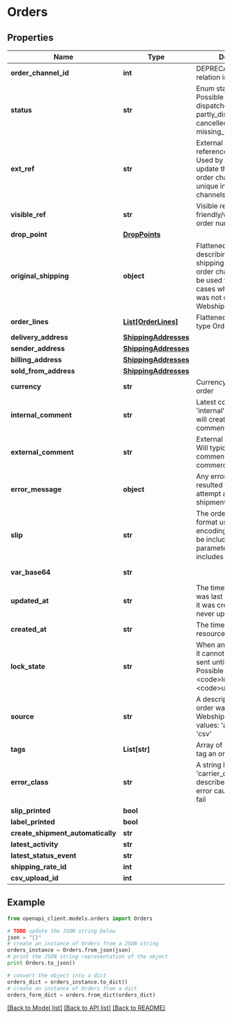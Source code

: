 # Orders


## Properties
Name | Type | Description | Notes
------------ | ------------- | ------------- | -------------
**order_channel_id** | **int** | DEPRECATED Assign a relation instead | [optional] 
**status** | **str** | Enum status of the order. Possible values: pending, dispatched, partly_dispatched, cancelled, error, missing_rate, on_hold | [optional] 
**ext_ref** | **str** | External ( hidden ) reference for the order. Used by system to update the order in e.g. order channels. Must be unique in scope of order channels. | [optional] 
**visible_ref** | **str** | Visible reference - the friendly/visible external order number | [optional] 
**drop_point** | [**DropPoints**](DropPoints.md) |  | [optional] 
**original_shipping** | **object** | Flattened resource describing the original shipping option from the order channel. This will be used for matching in cases where shipping was not quoted from Webshipper. | [optional] 
**order_lines** | [**List[OrderLines]**](OrderLines.md) | Flattened resource of type OrderLine | [optional] 
**delivery_address** | [**ShippingAddresses**](ShippingAddresses.md) |  | [optional] 
**sender_address** | [**ShippingAddresses**](ShippingAddresses.md) |  | [optional] 
**billing_address** | [**ShippingAddresses**](ShippingAddresses.md) |  | [optional] 
**sold_from_address** | [**ShippingAddresses**](ShippingAddresses.md) |  | [optional] 
**currency** | **str** | Currency code of the order | [optional] 
**internal_comment** | **str** | Latest comment with type &#39;internal&#39;. Changing this, will create a new comment | [optional] 
**external_comment** | **str** | External order comment. Will typically be the order comment from e-commerce checkout. | [optional] 
**error_message** | **object** | Any error message that resulted from the latest attempt at making a shipment from the order. | [optional] 
**slip** | **str** | The order slip in PDF format using base64 encoding. This will only be included if the parameter fields[orders] includes slip. | [optional] [readonly] 
**var_base64** | **str** |  | [optional] [readonly] 
**updated_at** | **str** | The time when resource was last updated or when it was created if it was never updated | [optional] [readonly] 
**created_at** | **str** | The time when the resource was created | [optional] [readonly] 
**lock_state** | **str** | When an order is locked, it cannot be modified or sent until it is unlocked. Possible values: &lt;code&gt;locked&lt;/code&gt; or &lt;code&gt;unlocked&lt;/code&gt;. | [optional] 
**source** | **str** | A description of how the order was created in Webshipper. Possible values: &#39;api&#39;, &#39;manual&#39; or &#39;csv&#39; | [optional] 
**tags** | **List[str]** | Array of strings used to tag an order | [optional] 
**error_class** | **str** | A string like &#39;address&#39; or &#39;carrier_downtime&#39; describe which type of error caused the order to fail | [optional] 
**slip_printed** | **bool** |  | [optional] 
**label_printed** | **bool** |  | [optional] 
**create_shipment_automatically** | **str** |  | [optional] 
**latest_activity** | **str** |  | [optional] 
**latest_status_event** | **str** |  | [optional] 
**shipping_rate_id** | **int** |  | [optional] 
**csv_upload_id** | **int** |  | [optional] 

## Example

```python
from openapi_client.models.orders import Orders

# TODO update the JSON string below
json = "{}"
# create an instance of Orders from a JSON string
orders_instance = Orders.from_json(json)
# print the JSON string representation of the object
print Orders.to_json()

# convert the object into a dict
orders_dict = orders_instance.to_dict()
# create an instance of Orders from a dict
orders_form_dict = orders.from_dict(orders_dict)
```
[[Back to Model list]](../README.md#documentation-for-models) [[Back to API list]](../README.md#documentation-for-api-endpoints) [[Back to README]](../README.md)


